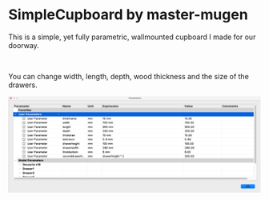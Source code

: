 # SimpleCupboard by master-mugen

This is a simple, yet fully parametric, wallmounted cupboard I made for our doorway.

<image href="./pictures/illus.png" width="200"><image href="./pictures/illus-back.png" width="200">

You can change width, length, depth, wood thickness and the size of the drawers.

![](pictures/params.png)
